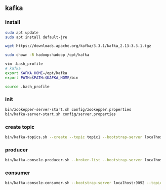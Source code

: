 ## kafka

### install

```  sh
sudo apt update
sudo apt install default-jre
```

``` sh
wget https://downloads.apache.org/kafka/3.3.1/kafka_2.13-3.3.1.tgz
```

``` sh
sudo chown -R hadoop:hadoop /opt/kafka
```

``` sh
vim .bash_profile
# kafka
export KAFKA_HOME=/opt/kafka
export PATH=$PATH:$KAFKA_HOME/bin
```

``` sh
source .bash_profile
```

### init
```sh
bin/zookepper-server-start.sh config/zookepper.properties
bin/kafka-server-start.sh config/server.properties
```

### create topic
``` sh
bin/kafka-topics.sh --create --topic topic1 --bootstrap-server localhost:9092 --replication-factor 1 --partitions 1

```

### producer
``` sh
bin/kafka-console-producer.sh --broker-list --bootstrap-server localhost:9092 --topic topic1

```

### consumer
``` sh
bin/kafka-console-consumer.sh --bootstrap-server localhost:9092 --topic topic1 --from-beginning

```
